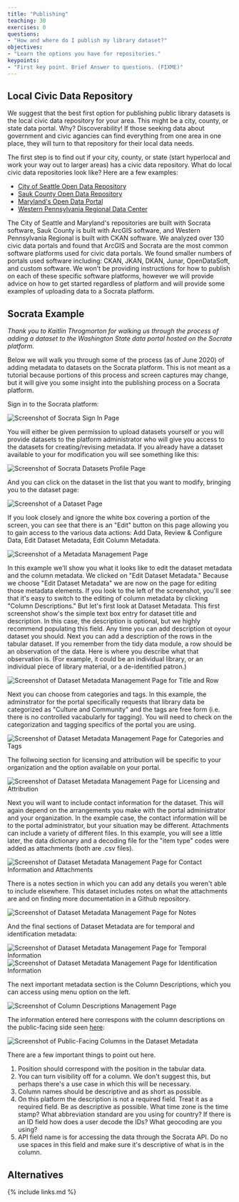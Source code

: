 ```yaml
---
title: "Publishing"
teaching: 30
exercises: 0
questions:
- "How and where do I publish my library dataset?"
objectives:
- "Learn the options you have for repositories."
keypoints:
- "First key point. Brief Answer to questions. (FIXME)"
---
```

## Local Civic Data Repository

We suggest that the best first option for publishing public library datasets is the local civic data repository for your area. This might be a city, county, or state data portal. Why? Discoverability! If those seeking data about government and civic agancies can find everything from one area in one place, they will turn to that repository for their local data needs. 

The first step is to find out if your city, county, or state (start hyperlocal and work your way out to larger areas) has a civic data repository. What do local civic data repositories look like? Here are a few examples:

- [City of Seattle Open Data Repository](https://data.seattle.gov/)
- [Sauk County Open Data Repository](https://data-saukgis.opendata.arcgis.com/)
- [Maryland's Open Data Portal](https://opendata.maryland.gov/)
- [Western Pennsylvania Regional Data Center](http://www.wprdc.org/)

The City of Seattle and Maryland's repositories are built with Socrata software, Sauk County is built with ArcGIS software, and Western Pennsylvania Regional is built with CKAN software. We analyzed over 130 civic data portals and found that ArcGIS and Socrata are the most common software platforms used for civic data portals. We found smaller numbers of portals used software including: CKAN, JKAN, DKAN, Junar, OpenDataSoft, and custom software. We won't be providing instructions for how to publish on each of these specific software platforms, however we will provide advice on how to get started regardless of platform and will provide some examples of uploading data to a Socrata platform.

## Socrata Example

*Thank you to Kaitlin Throgmorton for walking us through the process of adding a dataset to the Washington State data portal hosted on the Socrata platform.*

Below we will walk you through some of the process (as of June 2020) of adding metadata to datasets on the Socrata platform. This is not meant as a tutorial because portions of this process and screen captures may change, but it will give you some insight into the publishing process on a Socrata platform. 

Sign in to the Socrata platform:

![Screenshot of Socrata Sign In Page](https://raw.githubusercontent.com/OpenDataLiteracy/Prepare_Publish_Library_Data/gh-pages/assets/img/SocrataSignIn.png)

You will either be given permission to upload datasets yourself or you will provide datasets to the platform administrator who will give you access to the datasets for creating/revising metadata. If you already have a dataset available to your for modification you will see something like this:

![Screenshot of Socrata Datasets Profile Page](https://raw.githubusercontent.com/OpenDataLiteracy/Prepare_Publish_Library_Data/gh-pages/assets/img/SocrataDatasetsProfile.png)

And you can click on the dataset in the list that you want to modify, bringing you to the dataset page:

![Screenshot of a Dataset Page](https://raw.githubusercontent.com/OpenDataLiteracy/Prepare_Publish_Library_Data/gh-pages/assets/img/SocrataDatasetEdit.png)

If you look closely and ignore the white box covering a portion of the screen, you can see that there is an "Edit" button on this page allowing you to gain access to the various data actions: Add Data, Review & Configure Data, Edit Dataset Metadata, Edit Column Metadata. 

![Screenshot of a Metadata Management Page](https://raw.githubusercontent.com/OpenDataLiteracy/Prepare_Publish_Library_Data/gh-pages/assets/img/SocrataDataActions.png)

In this example we'll show you what it looks like to edit the dataset metadata and the column metadata. We clicked on "Edit Dataset Metadata." Because we choose "Edit Dataset Metadata" we are now on the page for editing those metadata elements. If you look to the left of the screenshot, you'll see that it's easy to switch to the editing of column metadata by clicking "Column Descriptions." But let's first look at Dataset Metadata. This first screenshot show's the simple text box entry for dataset title and description. In this case, the description is optional, but we highly recommend populating this field. Any time you can add description ot oyour dataset you should. Next you can add a description of the rows in the tabular dataset. If you remember from the tidy data module, a row should be an observation of the data. Here is where you describe what that observation is. (For example, it could be an individual library, or an individual piece of library material, or a de-identified patron.)

![Screenshot of Dataset Metadata Management Page for Title and Row](https://raw.githubusercontent.com/OpenDataLiteracy/Prepare_Publish_Library_Data/gh-pages/assets/img/SocrataManageMetadataTitleRow.png)

Next you can choose from categories and tags. In this example, the adminstrator for the portal specifically requests that library data be categorized as "Culture and Community" and the tags are free form (i.e. there is no controlled vacabularly for tagging). You will need to check on the categorization and tagging specifics of the portal you are using.

![Screenshot of Dataset Metadata Management Page for Categories and Tags](https://raw.githubusercontent.com/OpenDataLiteracy/Prepare_Publish_Library_Data/gh-pages/assets/img/SocrataManageMetadataCatTags.png)

The follwoing section for licensing and attribution will be specific to your organization and the option available on your portal.

![Screenshot of Dataset Metadata Management Page for Licensing and Attribution](https://raw.githubusercontent.com/OpenDataLiteracy/Prepare_Publish_Library_Data/gh-pages/assets/img/SocrataManageMetadataLicense.png)

Next you will want to include contact information for the dataset. This will again depend on the arrangements you make with the portal administrator and your organization. In the example case, the contact information will be to the portal administrator, but your situation may be different. Attachments can include a variety of different files. In this example, you will see a little later, the data dictionary and a decoding file for the "item type" codes were added as attachments (both are .csv files).

![Screenshot of Dataset Metadata Management Page for Contact Information and Attachments](https://raw.githubusercontent.com/OpenDataLiteracy/Prepare_Publish_Library_Data/gh-pages/assets/img/SocrataManageMetadataContactAttach.png)

There is a notes section in which you can add any details you weren't able to include elsewhere. This dataset includes notes on what the attachments are and on finding more documentation in a Github repository.

![Screenshot of Dataset Metadata Management Page for Notes](https://raw.githubusercontent.com/OpenDataLiteracy/Prepare_Publish_Library_Data/gh-pages/assets/img/SocrataManageMetadataNotes.png)

And the final sections of Dataset Metadata are for temporal and identification metadata:

![Screenshot of Dataset Metadata Management Page for Temporal Information](https://raw.githubusercontent.com/OpenDataLiteracy/Prepare_Publish_Library_Data/gh-pages/assets/img/SocrataManageMetadataTemporal.png)
![Screenshot of Dataset Metadata Management Page for Identification Information](https://raw.githubusercontent.com/OpenDataLiteracy/Prepare_Publish_Library_Data/gh-pages/assets/img/SocrataManageMetadataID.png)

The next important metadata section is the Column Descriptions, which you can access using menu option on the left. 

![Screenshot of Column Descriptions Management Page](https://raw.githubusercontent.com/OpenDataLiteracy/Prepare_Publish_Library_Data/gh-pages/assets/img/SocrataManageMetadataColumn.png)

The information entered here correspons with the column descriptions on the public-facing side seen [here](https://data.wa.gov/Culture-and-Community/North-Central-Regional-Library-WA-Bookmobile-Check/rfra-yhpm):

![Screenshot of Public-Facing Columns in the Dataset Metadata](https://raw.githubusercontent.com/OpenDataLiteracy/Prepare_Publish_Library_Data/gh-pages/assets/img/SocrataColumnsInDataset.png)

There are a few important things to point out here. 

1. Position should correspond with the position in the tabular data.
2. You can turn visibility off for a column. We don't suggest this, but perhaps there's a use case in which this will be necessary.
3. Column names should be descriptive and as short as possible. 
4. On this platform the description is not a required field. Treat it as a required field. Be as descriptive as possible. What time zone is the time stamp? What abbreviation standard are you using for country? If there is an ID field how does a user decode the IDs? What geocoding are you using?
5. API field name is for accessing the data through the Socrata API. Do no use spaces in this field and make sure it's descriptive of what is in the column.

## Alternatives

{% include links.md %}

